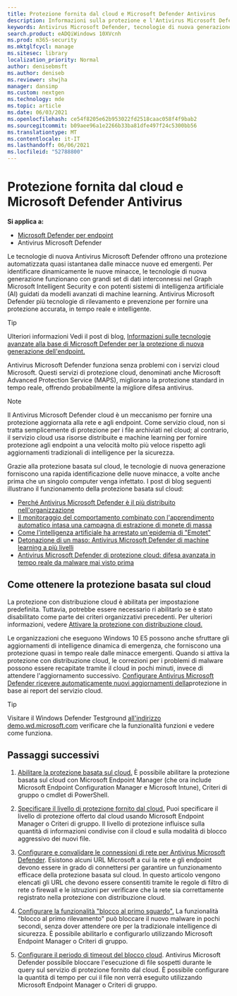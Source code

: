 ```yaml
---
title: Protezione fornita dal cloud e Microsoft Defender Antivirus
description: Informazioni sulla protezione e l'Antivirus Microsoft Defender
keywords: Antivirus Microsoft Defender, tecnologie di nuova generazione, av di nuova generazione, apprendimento automatico, antimalware, sicurezza, defender, cloud, protezione basata sul cloud
search.product: eADQiWindows 10XVcnh
ms.prod: m365-security
ms.mktglfcycl: manage
ms.sitesec: library
localization_priority: Normal
author: denisebmsft
ms.author: deniseb
ms.reviewer: shwjha
manager: dansimp
ms.custom: nextgen
ms.technology: mde
ms.topic: article
ms.date: 06/03/2021
ms.openlocfilehash: ce54f8205e62b953022fd2518caac058f4f9bab2
ms.sourcegitcommit: b09aee96a1e2266b33ba81dfe497f24c5300bb56
ms.translationtype: MT
ms.contentlocale: it-IT
ms.lasthandoff: 06/06/2021
ms.locfileid: "52788800"
---
```

# <a name="cloud-delivered-protection-and-microsoft-defender-antivirus"></a>Protezione fornita dal cloud e Microsoft Defender Antivirus

**Si applica a:**

- [Microsoft Defender per endpoint](/microsoft-365/security/defender-endpoint/)
- Antivirus Microsoft Defender

Le tecnologie di nuova Antivirus Microsoft Defender offrono una protezione automatizzata quasi istantanea dalle minacce nuove ed emergenti. Per identificare dinamicamente le nuove minacce, le tecnologie di nuova generazione funzionano con grandi set di dati interconnessi nel Graph Microsoft Intelligent Security e con potenti sistemi di intelligenza artificiale (AI) guidati da modelli avanzati di machine learning. Antivirus Microsoft Defender più tecnologie di rilevamento e prevenzione per fornire una protezione accurata, in tempo reale e intelligente. 

> [!TIP]
> Ulteriori informazioni Vedi il post di blog, [Informazioni sulle tecnologie avanzate alla base di Microsoft Defender per la protezione di nuova generazione dell'endpoint.](https://www.microsoft.com/security/blog/2019/06/24/inside-out-get-to-know-the-advanced-technologies-at-the-core-of-microsoft-defender-atp-next-generation-protection/)

Antivirus Microsoft Defender funziona senza problemi con i servizi cloud Microsoft. Questi servizi di protezione cloud, denominati anche Microsoft Advanced Protection Service (MAPS), migliorano la protezione standard in tempo reale, offrendo probabilmente la migliore difesa antivirus. 

> [!NOTE]
> Il Antivirus Microsoft Defender cloud è un meccanismo per fornire una protezione aggiornata alla rete e agli endpoint. Come servizio cloud, non si tratta semplicemente di protezione per i file archiviati nel cloud; al contrario, il servizio cloud usa risorse distribuite e machine learning per fornire protezione agli endpoint a una velocità molto più veloce rispetto agli aggiornamenti tradizionali di intelligence per la sicurezza.

Grazie alla protezione basata sul cloud, le tecnologie di nuova generazione forniscono una rapida identificazione delle nuove minacce, a volte anche prima che un singolo computer venga infettato. I post di blog seguenti illustrano il funzionamento della protezione basata sul cloud:

- [Perché Antivirus Microsoft Defender è il più distribuito nell'organizzazione](https://www.microsoft.com/security/blog/2018/03/22/why-windows-defender-antivirus-is-the-most-deployed-in-the-enterprise) 
- [Il monitoraggio del comportamento combinato con l'apprendimento automatico intasa una campagna di estrazione di monete di massa](https://www.microsoft.com/security/blog/2018/03/07/behavior-monitoring-combined-with-machine-learning-spoils-a-massive-dofoil-coin-mining-campaign)
- [Come l'intelligenza artificiale ha arrestato un'epidemia di "Emotet"](https://www.microsoft.com/security/blog/2018/02/14/how-artificial-intelligence-stopped-an-emotet-outbreak)
- [Detonazione di un maso: Antivirus Microsoft Defender di machine learning a più livelli](https://www.microsoft.com/security/blog/2017/12/11/detonating-a-bad-rabbit-windows-defender-antivirus-and-layered-machine-learning-defenses)
- [Antivirus Microsoft Defender di protezione cloud: difesa avanzata in tempo reale da malware mai visto prima](https://www.microsoft.com/security/blog/2017/07/18/windows-defender-antivirus-cloud-protection-service-advanced-real-time-defense-against-never-before-seen-malware) 
 
## <a name="how-to-get-cloud-delivered-protection"></a>Come ottenere la protezione basata sul cloud 

La protezione con distribuzione cloud è abilitata per impostazione predefinita. Tuttavia, potrebbe essere necessario ri abilitarlo se è stato disabilitato come parte dei criteri organizzativi precedenti. Per ulteriori informazioni, vedere [Attivare la protezione con distribuzione cloud.](enable-cloud-protection-microsoft-defender-antivirus.md)

Le organizzazioni che eseguono Windows 10 E5 possono anche sfruttare gli aggiornamenti di intelligence dinamica di emergenza, che forniscono una protezione quasi in tempo reale dalle minacce emergenti. Quando si attiva la protezione con distribuzione cloud, le correzioni per i problemi di malware possono essere recapitate tramite il cloud in pochi minuti, invece di attendere l'aggiornamento successivo. [Configurare Antivirus Microsoft Defender ricevere automaticamente nuovi aggiornamenti della](manage-event-based-updates-microsoft-defender-antivirus.md#cloud-report-updates)protezione in base ai report del servizio cloud.

> [!TIP]
> Visitare il Windows Defender Testground [all'indirizzo demo.wd.microsoft.com](https://demo.wd.microsoft.com?ocid=cx-wddocs-testground) verificare che la funzionalità funzioni e vedere come funziona.

## <a name="next-steps"></a>Passaggi successivi

1. [Abilitare la protezione basata sul cloud.](enable-cloud-protection-microsoft-defender-antivirus.md) È possibile abilitare la protezione basata sul cloud con Microsoft Endpoint Manager (che ora include Microsoft Endpoint Configuration Manager e Microsoft Intune), Criteri di gruppo o cmdlet di PowerShell.

2. [Specificare il livello di protezione fornito dal cloud.](specify-cloud-protection-level-microsoft-defender-antivirus.md) Puoi specificare il livello di protezione offerto dal cloud usando Microsoft Endpoint Manager o Criteri di gruppo. Il livello di protezione influisce sulla quantità di informazioni condivise con il cloud e sulla modalità di blocco aggressivo dei nuovi file.

3. [Configurare e convalidare le connessioni di rete per Antivirus Microsoft Defender](configure-network-connections-microsoft-defender-antivirus.md). Esistono alcuni URL Microsoft a cui la rete e gli endpoint devono essere in grado di connettersi per garantire un funzionamento efficace della protezione basata sul cloud. In questo articolo vengono elencati gli URL che devono essere consentiti tramite le regole di filtro di rete o firewall e le istruzioni per verificare che la rete sia correttamente registrato nella protezione con distribuzione cloud.

4. [Configurare la funzionalità "blocco al primo sguardo".](configure-block-at-first-sight-microsoft-defender-antivirus.md) La funzionalità "blocco al primo rilevamento" può bloccare il nuovo malware in pochi secondi, senza dover attendere ore per la tradizionale intelligence di sicurezza. È possibile abilitarlo e configurarlo utilizzando Microsoft Endpoint Manager o Criteri di gruppo.

5. [Configurare il periodo di timeout del blocco cloud](configure-cloud-block-timeout-period-microsoft-defender-antivirus.md). Antivirus Microsoft Defender possibile bloccare l'esecuzione di file sospetti durante le query sul servizio di protezione fornito dal cloud. È possibile configurare la quantità di tempo per cui il file non verrà eseguito utilizzando Microsoft Endpoint Manager o Criteri di gruppo.